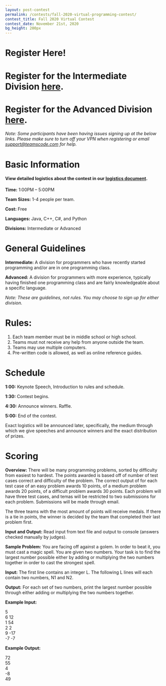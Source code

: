 ```yaml
---
layout: post-contest
permalink: /contests/fall-2020-virtual-programming-contest/
contest_title: Fall 2020 Virtual Contest
contest_date: November 21st, 2020
bg_height: 200px
---
```



# Register Here! 

# Register for the Intermediate Division [here](https://teamscode-contest.xjoi.net/fall2020int). <br />
# Register for the Advanced Division [here](https://teamscode-contest.xjoi.net/fall2020adv).
_Note: Some participants have been having issues signing up at the below links. Please make sure to turn off your VPN when registering or email  [support@teamscode.com](mailto:support@teamscode.com) for help._


# Basic Information #

#### View detailed logistics about the contest in our [logistics document](https://drive.google.com/file/d/17mAUlHYoNTqsJJ36C8jDhcbrxYBUS3tk/view?usp=sharing).

**Time:** 1:00PM – 5:00PM

**Team Sizes:** 1-4 people per team. 

**Cost:** Free

**Languages:** Java, C++, C#, and Python

**Divisions:** Intermediate or Advanced

# General Guidelines #

**Intermediate:**  A division for programmers who have recently started programming and/or are in one programming class.

**Advanced:**  A division for programmers with more experience, typically having finished one programming class and are fairly knowledgeable about a specific language.

_Note: These are guidelines, not rules. You may choose to sign up for either division._

# Rules: #

1. Each team member must be in middle school or high school.
2. Teams must not receive any help from anyone outside the team.
3. Teams may use multiple computers.
4. Pre-written code is allowed, as well as online reference guides.

# Schedule #

**1:00:** Keynote Speech, Introduction to rules and schedule.

**1:30:** Contest begins. 

**4:30:** Announce winners. Raffle.

**5:00:** End of the contest.

Exact logistics will be announced later, specifically, the medium through which we give speeches and announce winners and the exact distribution of prizes.

# Scoring #

**Overview:** There will be many programming problems, sorted by difficulty from easiest to hardest. The points awarded is based off of number of test cases correct and difficulty of the problem. The correct output of for each test case of an easy problem awards 10 points, of a medium problem awards 20 points, of a difficult problem awards 30 points. Each problem will have three test cases, and temas will be restricted to two submissions for each problem. Submissions will be made through email.

The three teams with the most amount of points will receive medals. If there is a tie in points, the winner is decided by the team that completed their last problem first.

**Input and Output:** Read input from text file and output to console (answers checked manually by judges).

**Sample Problem:** You are facing off against a golem. In order to beat it, you must cast a magic spell. You are given two numbers. Your task is to find the largest number possible either by adding or multiplying the two numbers together in order to cast the strongest spell.

**Input:** The first line contains an integer L. The following L lines will each contain two numbers, N1 and N2.

**Output:** For each set of two numbers, print the largest number possible through either adding or multiplying the two numbers together.

**Example Input:**

5  
6 12  
1 54  
2 2  
9 -17  
-7 -7  

**Example Output:**

72  
55  
4  
-8  
49  
